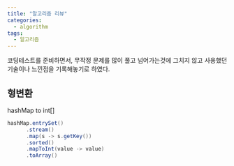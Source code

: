 ```yaml
---
title: "알고리즘 리뷰"
categories:
  - algorithm
tags:
  - 알고리즘
---
```


코딩테스트를 준비하면서, 무작정 문제를 많이 풀고 넘어가는것에 그치지 않고 사용했던 기술이나 느낀점을 기록해놓기로 하였다.


## 형변환

hashMap to int[]
```java
hashMap.entrySet()
      .stream()
      .map(s -> s.getKey())
      .sorted()
      .mapToInt(value -> value)
      .toArray()
```
